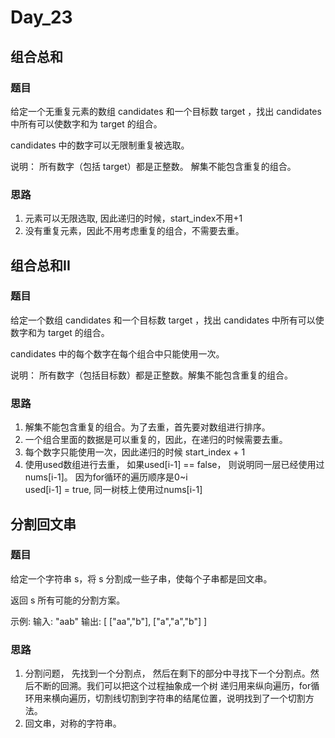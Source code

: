 # Day_23

## 组合总和

### 题目

给定一个无重复元素的数组 candidates 和一个目标数 target ，找出 candidates 中所有可以使数字和为 target 的组合。

candidates 中的数字可以无限制重复被选取。

说明：
    所有数字（包括 target）都是正整数。
    解集不能包含重复的组合。

### 思路

1. 元素可以无限选取, 因此递归的时候，start_index不用+1
2. 没有重复元素，因此不用考虑重复的组合，不需要去重。


## 组合总和II

### 题目

给定一个数组 candidates 和一个目标数 target ，找出 candidates 中所有可以使数字和为 target 的组合。

candidates 中的每个数字在每个组合中只能使用一次。

说明： 所有数字（包括目标数）都是正整数。解集不能包含重复的组合。

### 思路

1. 解集不能包含重复的组合。为了去重，首先要对数组进行排序。
2. 一个组合里面的数据是可以重复的，因此，在递归的时候需要去重。
3. 每个数字只能使用一次，因此递归的时候 start_index + 1
4. 使用used数组进行去重， 如果used[i-1] == false， 则说明同一层已经使用过 nums[i-1]。 因为for循环的遍历顺序是0~i \
used[i-1] = true, 同一树枝上使用过nums[i-1]

## 分割回文串

### 题目

给定一个字符串 s，将 s 分割成一些子串，使每个子串都是回文串。

返回 s 所有可能的分割方案。

示例: 输入: "aab" 输出: [ ["aa","b"], ["a","a","b"] ]

### 思路

1. 分割问题， 先找到一个分割点， 然后在剩下的部分中寻找下一个分割点。然后不断的回溯。我们可以把这个过程抽象成一个树
递归用来纵向遍历，for循环用来横向遍历，切割线切割到字符串的结尾位置，说明找到了一个切割方法。
2. 回文串，对称的字符串。


